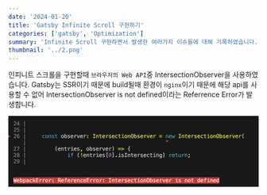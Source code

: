```yaml
---
date: '2024-01-20'
title: 'Gatsby Infinite Scroll 구현하기'
categories: ['gatsby', 'Optimization']
summary: 'Infinite Scroll 구현하면서 발생한 여러가지 이슈들에 대해 기록하였습니다.'
thumbnail: '../2.png'
---
```




인피니트 스크롤을 구현할때 `브라우저의 Web API`중 IntersectionObserver을 사용하였습니다. Gatsby는 SSR이기 때문에 build될때 환경이 `nginx`이기 때문에 해당 api를 사용할 수 없어 IntersectionObserver is not defined이라는 Referrence Error가 발생합니다. 

![IntersectionObserver reference error capture](./asstes/intersectionObserver_error.png)

